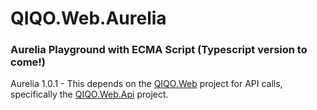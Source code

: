 # QIQO.Web.Aurelia
### Aurelia Playground with ECMA Script (Typescript version to come!)

Aurelia 1.0.1 - This depends on the [QIQO.Web][1] project for API calls, specifically the [QIQO.Web.Api][2] project.

[1]: https://github.com/rdrrichards/QIQO.Web
[2]: https://github.com/rdrrichards/QIQO.Web/tree/master/src/QIQO.Web.Api
